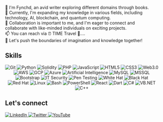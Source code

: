 👋 I'm Fynchd, an avid writer exploring different domains through books. </br>
🌱 Currently, I'm expanding my knowledge in various fields, including technology, AI, blockchain, and quantum computing. </br>
🤝 Collaboration is important to me, and I'm eager to connect and collaborate with like-minded individuals on exciting projects. </br>
📫 You can reach via ⏰ TIME Travel 🚀....  </br>
🌟 Let's push the boundaries of imagination and knowledge together! </br>

## Skills
<p align="center">
  <img src="https://img.shields.io/badge/Git-%23181717.svg?logo=git&logoColor=white" alt="Git">
  <img src="https://img.shields.io/badge/Python-%2314354C.svg?logo=python&logoColor=white" alt="Python">
  <img src="https://img.shields.io/badge/Solidity-%23363636.svg?logo=solidity&logoColor=white" alt="Solidity">
  <img src="https://img.shields.io/badge/PHP-%23777BB4.svg?logo=php&logoColor=white" alt="PHP">
  <img src="https://img.shields.io/badge/JavaScript-%23F7DF1E.svg?logo=javascript&logoColor=black" alt="JavaScript">
  <img src="https://img.shields.io/badge/HTML5-%23E34F26.svg?logo=html5&logoColor=white" alt="HTML5">
  <img src="https://img.shields.io/badge/CSS3-%231572B6.svg?logo=css3&logoColor=white" alt="CSS3">
  <img src="https://img.shields.io/badge/Web%203.0-%23000000.svg?logo=web3.js&logoColor=white" alt="Web3.0">
  <img src="https://img.shields.io/badge/AWS-%23FF9900.svg?logo=amazon-aws&logoColor=white" alt="AWS">
  <img src="https://img.shields.io/badge/GCP-%234285F4.svg?logo=google-cloud&logoColor=white" alt="GCP">
  <img src="https://img.shields.io/badge/Azure-%230072C6.svg?logo=microsoft-azure&logoColor=white" alt="Azure">
  <img src="https://img.shields.io/badge/Artificial%20Intelligence-%23336595.svg?logo=python&logoColor=white" alt="Artificial Intelligence">
  <img src="https://img.shields.io/badge/MySQL-%234479A1.svg?logo=mysql&logoColor=white" alt="MySQL">
  <img src="https://img.shields.io/badge/MSSQL-%23CC2927.svg?logo=microsoft-sql-server&logoColor=white" alt="MSSQL">
  <img src="https://img.shields.io/badge/Bootstrap-%23563D7C.svg?logo=bootstrap&logoColor=white" alt="Bootstrap">
  <img src="https://img.shields.io/badge/IT%20Security-%23161616.svg?logo=security&logoColor=white" alt="IT Security">
  <img src="https://img.shields.io/badge/Pen%20Testing-%232196F3.svg?logo=security&logoColor=white" alt="Pen Testing">
  <img src="https://img.shields.io/badge/White%20Hat-%23404D59.svg?logo=security&logoColor=white" alt="White Hat">
  <img src="https://img.shields.io/badge/Black%20Hat-%23000000.svg?logo=security&logoColor=white" alt="Black Hat">
  <img src="https://img.shields.io/badge/Red%20Hat-%23EE0000.svg?logo=red-hat&logoColor=white" alt="Red Hat">
  <img src="https://img.shields.io/badge/Linux-%23FCC624.svg?logo=linux&logoColor=white" alt="Linux">
  <img src="https://img.shields.io/badge/Bash-%234EAA25.svg?logo=gnu-bash&logoColor=white" alt="Bash">
  <img src="https://img.shields.io/badge/PowerShell-%230066AD.svg?logo=powershell&logoColor=white" alt="PowerShell">
  <img src="https://img.shields.io/badge/React-%2361DAFB.svg?logo=react&logoColor=white" alt="React">
  <img src="https://img.shields.io/badge/Dart-%230175C2.svg?logo=dart&logoColor=white" alt="Dart">
  <img src="https://img.shields.io/badge/C%23-%23239120.svg?logo=c-sharp&logoColor=white" alt="C#">
  <img src="https://img.shields.io/badge/VB.NET-%2300599C.svg?logo=.net&logoColor=white" alt="VB.NET">
  <img src="https://img.shields.io/badge/C++-%2300599C.svg?logo=c%2B%2B&logoColor=white" alt="C++">
</p>

## Let's connect 
<p align="left">
  <a href="https://linkedin.com/in/your-username">
    <img src="https://img.shields.io/badge/LinkedIn-%230A66C2.svg?logo=linkedin&logoColor=white" alt="LinkedIn">
  </a>
  <a href="https://twitter.com/your-username">
    <img src="https://img.shields.io/badge/Twitter-%231DA1F2.svg?logo=twitter&logoColor=white" alt="Twitter">
  </a>
  <a href="https://youtube.com/your-username">
    <img src="https://img.shields.io/badge/YouTube-%23FF0000.svg?logo=youtube&logoColor=white" alt="YouTube">
  </a>
</p>

<!---
Flynchd/Flynchd is a ✨ special ✨ repository because its `README.md` (this file) appears on your GitHub profile.
You can click the Preview link to take a look at your changes.
--->
